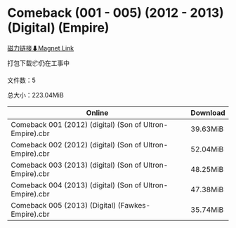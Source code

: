 # Comeback (001 - 005) (2012 - 2013) (Digital) (Empire)

[磁力链接⬇Magnet Link](magnet:?xt=urn:btih:7984b3c196d85c6289dca26e0291be34fb518dc8&dn=Comeback%20%28001%20-%20005%29%20%282012%20-%202013%29%20%28Digital%29%20%28Empire%29)

打包下载📦仍在工事中

文件数：5

总大小：223.04MiB

Online | Download
--- | ---
Comeback 001 (2012) (digital) (Son of Ultron-Empire).cbr | 39.63MiB
Comeback 002 (2012) (digital) (Son of Ultron-Empire).cbr | 52.04MiB
Comeback 003 (2013) (digital) (Son of Ultron-Empire).cbr | 48.25MiB
Comeback 004 (2013) (digital) (Son of Ultron-Empire).cbr | 47.38MiB
Comeback 005 (2013) (Digital) (Fawkes-Empire).cbr | 35.74MiB